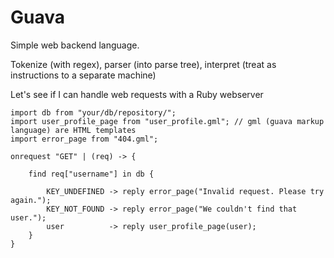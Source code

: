 # Guava
Simple web backend language.
    
Tokenize (with regex), parser (into parse tree), interpret (treat as instructions to a separate machine)

Let's see if I can handle web requests with a Ruby webserver



```
import db from "your/db/repository/";
import user_profile_page from "user_profile.gml"; // gml (guava markup language) are HTML templates
import error_page from "404.gml";

onrequest "GET" | (req) -> {

    find req["username"] in db {

        KEY_UNDEFINED -> reply error_page("Invalid request. Please try again.");
        KEY_NOT_FOUND -> reply error_page("We couldn't find that user.");
        user          -> reply user_profile_page(user);
    }
}
```
